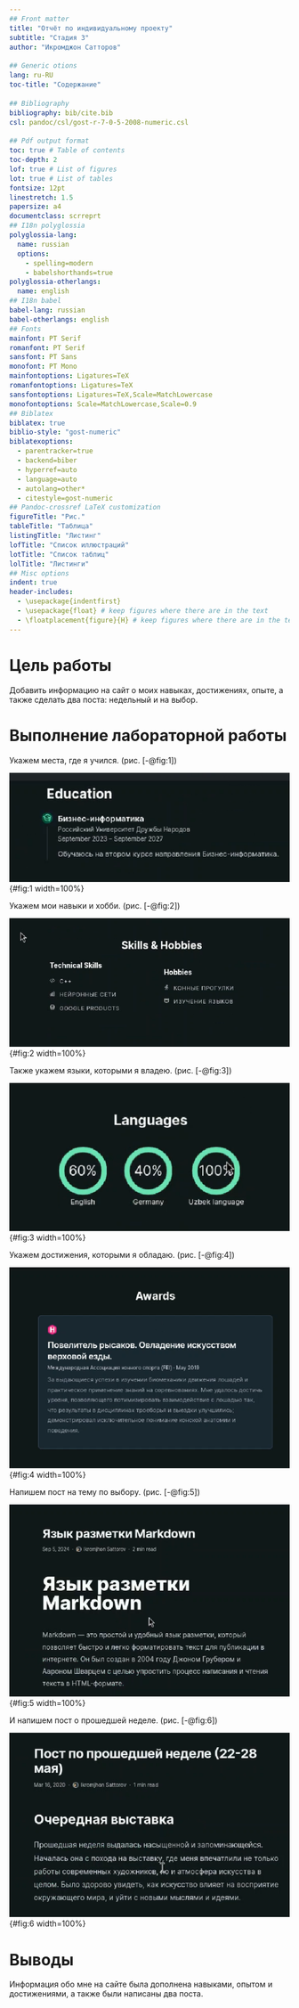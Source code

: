 ```yaml
---
## Front matter
title: "Отчёт по индивидуальному проекту"
subtitle: "Стадия 3"
author: "Икромджон Сатторов"

## Generic otions
lang: ru-RU
toc-title: "Содержание"

## Bibliography
bibliography: bib/cite.bib
csl: pandoc/csl/gost-r-7-0-5-2008-numeric.csl

## Pdf output format
toc: true # Table of contents
toc-depth: 2
lof: true # List of figures
lot: true # List of tables
fontsize: 12pt
linestretch: 1.5
papersize: a4
documentclass: scrreprt
## I18n polyglossia
polyglossia-lang:
  name: russian
  options:
	- spelling=modern
	- babelshorthands=true
polyglossia-otherlangs:
  name: english
## I18n babel
babel-lang: russian
babel-otherlangs: english
## Fonts
mainfont: PT Serif
romanfont: PT Serif
sansfont: PT Sans
monofont: PT Mono
mainfontoptions: Ligatures=TeX
romanfontoptions: Ligatures=TeX
sansfontoptions: Ligatures=TeX,Scale=MatchLowercase
monofontoptions: Scale=MatchLowercase,Scale=0.9
## Biblatex
biblatex: true
biblio-style: "gost-numeric"
biblatexoptions:
  - parentracker=true
  - backend=biber
  - hyperref=auto
  - language=auto
  - autolang=other*
  - citestyle=gost-numeric
## Pandoc-crossref LaTeX customization
figureTitle: "Рис."
tableTitle: "Таблица"
listingTitle: "Листинг"
lofTitle: "Список иллюстраций"
lotTitle: "Список таблиц"
lolTitle: "Листинги"
## Misc options
indent: true
header-includes:
  - \usepackage{indentfirst}
  - \usepackage{float} # keep figures where there are in the text
  - \floatplacement{figure}{H} # keep figures where there are in the text
---
```


# Цель работы

Добавить информацию на сайт о моих навыках, достижениях, опыте, а также сделать два поста: недельный и на выбор.

# Выполнение лабораторной работы

Укажем места, где я учился. (рис. [-@fig:1])

![опыт образования](image/p3s4.png){#fig:1 width=100%}

Укажем мои навыки и хобби. (рис. [-@fig:2])

![навыки](image/p3s5.png){#fig:2 width=100%}

Также укажем языки, которыми я владею. (рис. [-@fig:3])

![языки](image/p3s6.png){#fig:3 width=100%}

Укажем достижения, которыми я обладаю. (рис. [-@fig:4])

![достижения](image/p3s7.png){#fig:4 width=100%}

Напишем пост на тему по выбору. (рис. [-@fig:5])

![пост на выбор](image/p3s8.png){#fig:5 width=100%}

И напишем пост о прошедшей неделе. (рис. [-@fig:6])

![пост про неделю](image/p3s9.png){#fig:6 width=100%}

# Выводы

Информация обо мне на сайте была дополнена навыками, опытом и достижениями, а также были написаны два поста.
